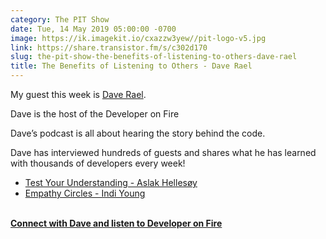```yaml
---
category: The PIT Show
date: Tue, 14 May 2019 05:00:00 -0700
image: https://ik.imagekit.io/cxazzw3yew//pit-logo-v5.jpg
link: https://share.transistor.fm/s/c302d170
slug: the-pit-show-the-benefits-of-listening-to-others-dave-rael
title: The Benefits of Listening to Others - Dave Rael
---
```


<p>My guest this week is <a href="https://developeronfire.com/">Dave Rael</a>.</p><p>Dave is the host of the Developer on Fire</p><p>Dave’s podcast is all about hearing the story behind the code.</p><p>Dave has interviewed hundreds of guests and shares what he has learned with thousands of developers every week!</p><ul>
<li><a href="https://developeronfire.com/podcast/episode-022-aslak-hellesoy-testing-your-understanding">Test Your Understanding - Aslak Hellesøy</a></li>
<li><a href="https://developeronfire.com/podcast/episode-265-indi-young-empathy-in-the-problem-space">Empathy Circles - Indi Young</a></li>
</ul><p><a href="https://developeronfire.com/"><strong><br />Connect with Dave and listen to Developer on Fire</strong></a></p>